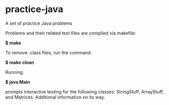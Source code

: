# practice-java

A set of practice Java problems

Problems and their related test files are compiled via makefile:

**$ make**

To remove .class files, run the command:

**$ make clean**


Running:

**$ java Main**

 prompts interactive testing for the following classes:
StringStuff, ArrayStuff, and Matrices. Additional information on its way.

